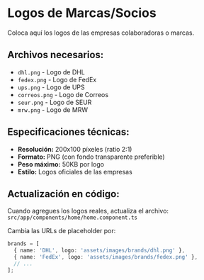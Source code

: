 # Logos de Marcas/Socios

Coloca aquí los logos de las empresas colaboradoras o marcas.

## Archivos necesarios:
- `dhl.png` - Logo de DHL
- `fedex.png` - Logo de FedEx
- `ups.png` - Logo de UPS
- `correos.png` - Logo de Correos
- `seur.png` - Logo de SEUR
- `mrw.png` - Logo de MRW

## Especificaciones técnicas:
- **Resolución:** 200x100 píxeles (ratio 2:1)
- **Formato:** PNG (con fondo transparente preferible)
- **Peso máximo:** 50KB por logo
- **Estilo:** Logos oficiales de las empresas

## Actualización en código:
Cuando agregues los logos reales, actualiza el archivo:
`src/app/components/home/home.component.ts`

Cambia las URLs de placeholder por:
```typescript
brands = [
  { name: 'DHL', logo: 'assets/images/brands/dhl.png' },
  { name: 'FedEx', logo: 'assets/images/brands/fedex.png' },
  // ...
];
```